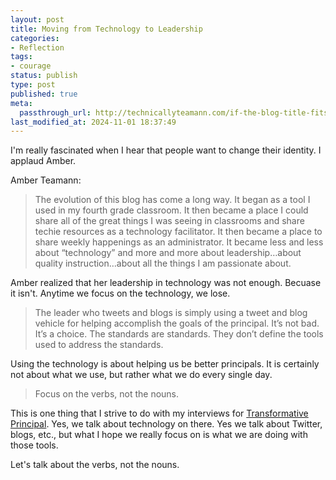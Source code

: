 ```yaml
---
layout: post
title: Moving from Technology to Leadership
categories:
- Reflection
tags:
- courage
status: publish
type: post
published: true
meta:
  passthrough_url: http://technicallyteamann.com/if-the-blog-title-fits-goodbye-techincally-yours-teamann/
last_modified_at: 2024-11-01 18:37:49
---
```


I'm really fascinated when I hear that people want to change their identity. I applaud Amber.


Amber Teamann:


>The evolution of this blog has come a long way. It began as a tool I used in my fourth grade classroom. It then became a place I could share all of the great things I was seeing in classrooms and share techie resources as a technology facilitator. It then became a place to share weekly happenings as an administrator. It became less and less about “technology” and more and more about leadership…about quality instruction…about all the things I am passionate about.



Amber realized that her leadership in technology was not enough. Becuase it isn't. Anytime we focus on the technology, we lose.


>The leader who tweets and blogs is simply using a tweet and blog vehicle for helping accomplish the goals of the principal. It’s not bad. It’s a choice. The standards are standards. They don’t define the tools used to address the standards.



Using the technology is about helping us be better principals. It is certainly not about what we use, but rather what we do every single day.


>Focus on the verbs, not the nouns.



This is one thing that I strive to do with my interviews for 
[Transformative Principal](http://transformativeprincipal.com). Yes, we talk about technology on there. Yes we talk about Twitter, blogs, etc., but what I hope we really focus on is what we are 
doing with those tools.


Let's talk about the verbs, not the nouns.
